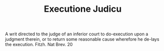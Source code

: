 ---
title: Executione Judicu
letter: E
permalink: "/definitions/bld-executione-judicu.html"
body: A writ directed to the judge of an inferior court to do-execution upon a judgment
  therein, or to return some reasonable cause wherefore he de-lays the execution.
  Fitzh. Nat Brev. 20
published_at: '2018-07-07'
source: Black's Law Dictionary 2nd Ed (1910)
layout: post
---